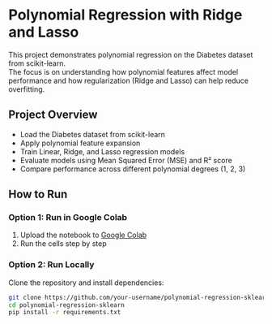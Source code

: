 # Polynomial Regression with Ridge and Lasso

This project demonstrates polynomial regression on the Diabetes dataset from scikit-learn.  
The focus is on understanding how polynomial features affect model performance and how regularization (Ridge and Lasso) can help reduce overfitting.

## Project Overview
- Load the Diabetes dataset from scikit-learn  
- Apply polynomial feature expansion  
- Train Linear, Ridge, and Lasso regression models  
- Evaluate models using Mean Squared Error (MSE) and R² score  
- Compare performance across different polynomial degrees (1, 2, 3)  

## How to Run

### Option 1: Run in Google Colab
1. Upload the notebook to [Google Colab](https://colab.research.google.com/)  
2. Run the cells step by step  

### Option 2: Run Locally
Clone the repository and install dependencies:
```bash
git clone https://github.com/your-username/polynomial-regression-sklearn.git
cd polynomial-regression-sklearn
pip install -r requirements.txt
